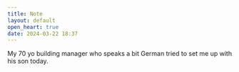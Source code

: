 ```yaml
---
title: Note
layout: default
open_heart: true
date: 2024-03-22 18:37
---
```


My 70 yo building manager who speaks a bit German tried to set me up with his son today.
